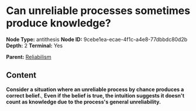 # Can unreliable processes sometimes produce knowledge?

**Node Type:** antithesis
**Node ID:** 9cebe1ea-ecae-4f1c-a4e8-77dbbdc80d2b
**Depth:** 2
**Terminal:** Yes

**Parent:** [Reliabilism](reliabilism.md)

## Content

**Consider a situation where an unreliable process by chance produces a correct belief.**, **Even if the belief is true, the intuition suggests it doesn't count as knowledge due to the process's general unreliability.**
